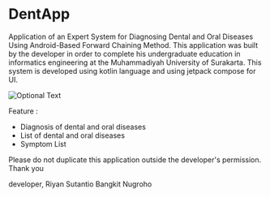# DentApp
Application of an Expert System for Diagnosing Dental and Oral Diseases Using Android-Based Forward Chaining Method.
This application was built by the developer in order to complete his undergraduate education in informatics engineering at the Muhammadiyah University of Surakarta.
This system is developed using kotlin language and using jetpack compose for UI.

![Optional Text](../DentApp/DentAPP_UI.png)

Feature :
- Diagnosis of dental and oral diseases
- List of dental and oral diseases
- Symptom List

Please do not duplicate this application outside the developer's permission.
Thank you

developer, Riyan Sutantio Bangkit Nugroho
